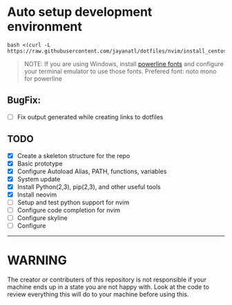 # Auto setup development environment

```
bash <(curl -L https://raw.githubusercontent.com/jayanatl/dotfiles/nvim/install_centos.sh)
```

>NOTE: If you are using Windows, install [powerline fonts](https://github.com/powerline/fonts) and configure your terminal emulator to use those fonts.
>Prefered font: noto mono for powerline

## BugFix:
- [ ] Fix output generated while creating links to dotfiles


## TODO
- [x] Create a skeleton structure for the repo
- [x] Basic prototype
- [x] Configure Autoload Alias, PATH, functions, variables
- [x] System update
- [x] Install Python(2,3), pip(2,3), and other useful tools
- [x] Install neovim
- [ ] Setup and test python support for nvim
- [ ] Configure code completion for nvim
- [ ] Configure skyline
- [ ] Configure 

---
# WARNING
The creator or contributers of this repository is not responsible if your machine ends up in a state you are not happy with. Look at the code to review everything this will do to your machine before using this.
